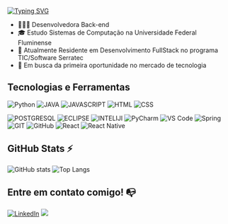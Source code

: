 [![Typing SVG](https://readme-typing-svg.demolab.com?font=Fira+Code&pause=1000&color=000000&width=435&lines=Hello+World%2C+I'm+Let%C3%ADcia+Peixoto)](https://git.io/typing-svg)


- 👩🏻‍💻 Desenvolvedora Back-end
- 🎓 Estudo Sistemas de Computação na Universidade Federal Fluminense
- 🌱 Atualmente Residente em Desenvolvimento FullStack no programa TIC/Software Serratec
- 🎯 Em busca da primeira oportunidade no mercado de tecnologia

## Tecnologias e Ferramentas
 ![Python](https://img.shields.io/badge/Python-3776AB?style=for-the-badge&logo=python&logoColor=white)  ![JAVA](https://img.shields.io/badge/Java-ED8B00?style=for-the-badge&logo=openjdk&logoColor=white)   ![JAVASCRIPT](https://img.shields.io/badge/JavaScript-F7DF1E?style=for-the-badge&logo=javascript&logoColor=black)  ![HTML](https://img.shields.io/badge/HTML-239120?style=for-the-badge&logo=html5&logoColor=white) ![CSS](https://img.shields.io/badge/CSS3-1572B6?style=for-the-badge&logo=css3&logoColor=white) 

 ![POSTGRESQL](https://img.shields.io/badge/PostgreSQL-316192?style=for-the-badge&logo=postgresql&logoColor=white) ![ECLIPSE](https://img.shields.io/badge/Eclipse-2C2255?style=for-the-badge&logo=eclipse&logoColor=white) ![INTELIJI](https://img.shields.io/badge/IntelliJ_IDEA-000000.svg?style=for-the-badge&logo=intellij-idea&logoColor=white)  ![PyCharm](https://img.shields.io/badge/pycharm-143?style=for-the-badge&logo=pycharm&logoColor=black&color=black&labelColor=green)  ![VS Code](https://img.shields.io/badge/VS%20Code-0078d7.svg?style=for-the-badge&logo=visual-studio-code&logoColor=white) ![Spring](https://img.shields.io/badge/spring-%236DB33F.svg?style=for-the-badge&logo=spring&logoColor=white)
 ![GIT](https://img.shields.io/badge/GIT-E44C30?style=for-the-badge&logo=git&logoColor=white) ![GitHub](https://img.shields.io/badge/github-%23121011.svg?style=for-the-badge&logo=github&logoColor=white)  ![React](https://img.shields.io/badge/react-%2320232a.svg?style=for-the-badge&logo=react&logoColor=%2361DAFB)  ![React Native](https://img.shields.io/badge/react_native-%2320232a.svg?style=for-the-badge&logo=react&logoColor=%2361DAFB) 
  

## GitHub Stats ⚡

![GitHub stats](https://github-readme-stats.vercel.app/api?username=leticiapzs\&rank_icon=github&show_icons=true&theme=apprentice)
![Top Langs](https://github-readme-stats.vercel.app/api/top-langs/?username=leticiapzs&layout=compact&theme=apprentice)


## Entre em contato comigo! 📭
<div>
<a href="https://www.linkedin.com/in/leticiapeixotol" target="_blank"><img src="https://img.shields.io/badge/-LinkedIn-%230077B5?style=for-the-badge&logo=linkedin&logoColor=white" alt="LinkedIn"></a>  
<a href="mailto:leticia.95lima@gmail.com" target="_blank"><img src="https://img.shields.io/badge/Gmail-D14836?style=for-the-badge&logo=gmail&logoColor=white" target="_blank"></a>
</div>
